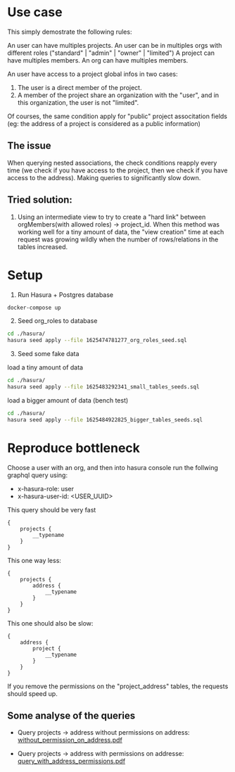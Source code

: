 # Use case

This simply demostrate the following rules:

An user can have multiples projects.
An user can be in multiples orgs with different roles ("standard" | "admin" | "owner" | "limited")
A project can have multiples members.
An org can have multiples members.

An user have access to a project global infos in two cases:

1. The user is a direct member of the project.
2. A member of the project share an organization with the "user", and in this organization, the user is not "limited".

Of courses, the same condition apply for "public" project associtation fields (eg: the address of a project is considered as a public information)


## The issue

When querying nested associations, the check conditions reapply every time (we check if you have access to the project, then we check if you have access to the address). Making queries to significantly slow down.

## Tried solution:

1. Using an intermediate view to try to create a "hard link" between orgMembers(with allowed roles) -> project_id. When this method was working well for a tiny amount of data, the "view creation" time at each request was growing wildly when the number of rows/relations in the tables increased.


# Setup

1. Run Hasura + Postgres database
```bash
docker-compose up
```

2. Seed org_roles to database

```bash
cd ./hasura/
hasura seed apply --file 1625474781277_org_roles_seed.sql
```

3. Seed some fake data

load a tiny amount of data
```bash
cd ./hasura/
hasura seed apply --file 1625483292341_small_tables_seeds.sql
```

load a bigger amount of data (bench test)
```bash
cd ./hasura/
hasura seed apply --file 1625484922825_bigger_tables_seeds.sql
```


# Reproduce bottleneck

Choose a user with an org, and then into hasura console run the follwing graphql query using:

- x-hasura-role: user
- x-hasura-user-id: <USER_UUID>

This query should be very fast
```gql
{
    projects {
        __typename
    }
}
```

This one way less:
```gql
{
    projects {
        address {
            __typename
        }
    }
}
```

This one should also be slow:

```gql
{
    address {
        project {
            __typename
        }
    }
}
```

If you remove the permissions on the "project_address" tables, the requests should speed up.

## Some analyse of the queries

- Query projects -> address without permissions on address:
[without_permission_on_address.pdf](https://github.com/Clovis-team/hasura-bottleneck/files/6764125/without_permission_on_address.pdf)



- Query projects -> address with permissions on addresse:
[query_with_address_permissions.pdf](https://github.com/Clovis-team/hasura-bottleneck/files/6764126/query_with_address_permissions.pdf)



